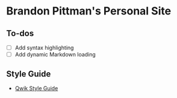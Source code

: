 # Brandon Pittman's Personal Site

## To-dos

- [ ] Add syntax highlighting
- [ ] Add dynamic Markdown loading

## Style Guide

- [Qwik Style Guide](https://github.com/qwikifiers/qwik-style-guide#use-kebab-case-for-files)

